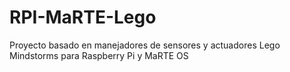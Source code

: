 # RPI-MaRTE-Lego
Proyecto basado en manejadores de sensores y actuadores Lego Mindstorms para Raspberry Pi y MaRTE OS
